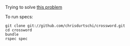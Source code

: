 Trying to solve [this problem](http://acm.uva.es/archive/nuevoportal/data/problem.php?p=2234)

To run specs:

    git clone git://github.com/chrisdurtschi/crossword.git
    cd crossword
    bundle
    rspec spec
